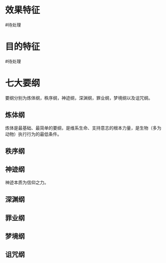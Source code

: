 # 效果特征
#待处理 
# 目的特征
#待处理 
# 七大要纲
要纲分别为炼体纲，秩序纲，神迹纲，深渊纲，罪业纲，梦境纲以及诅咒纲。
## 炼体纲
炼体是最基础、最简单的要纲，是维系生命、支持意志的根本力量，是生物（多为动物）执行行为的最低条件。
## 秩序纲
## 神迹纲
神迹本质为信仰之力。
## 深渊纲
## 罪业纲
## 梦境纲
## 诅咒纲
